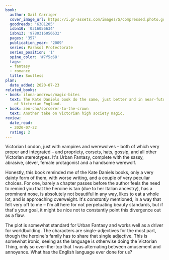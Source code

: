 ```yaml
---
book:
  author: Gail Carriger
  cover_image_url: https://i.gr-assets.com/images/S/compressed.photo.goodreads.com/books/1314020848l/6381205.jpg
  goodreads: '6381205'
  isbn10: '0316056634'
  isbn13: '9780316056632'
  pages: '357'
  publication_year: '2009'
  series: Parasol Protectorate
  series_position: '1'
  spine_color: '#7f5c68'
  tags:
  - fantasy
  - romance
  title: Soulless
plan:
  date_added: 2020-07-23
related_books:
- book: ilona-andrews/magic-bites
  text: The Kate Daniels book do the same, just better and in near-future USA instead
    of Victorian England.
- book: zen-cho/sorcerer-to-the-crown
  text: Another take on Victorian high society magic.
review:
  date_read:
  - 2020-07-22
  rating: 2
---
```


Victorian London, just with vampires and werewolves – both of which very proper and integrated – and propriety, corsets,
hats, gossip, and all other Victorian stereotypes. It's Urban Fantasy, complete with the sassy, abrasive, clever, female
protagonist and a handsome werewolf.

Honestly, this book reminded me of the Kate Daniels books, only a very dainty form of them, with worse writing, and a
couple of very peculiar choices. For one, barely a chapter passes before the author feels the need to remind you that
the heroine is tan (due to her Italian ancestry), has a prominent nose, is absolutely not beautiful in any way, likes to
eat a whole lot, and is approaching overweight. It's *constantly* mentioned, in a way that felt very off to me – I'm all
here for not perpetuating beauty standards, but if that's your goal, it might be nice not to constantly point this
divergence out as a flaw.

The plot is somewhat standard for Urban Fantasy and works well as a driver for worldbuilding. The characters are
single-adjectives for the most part, though the heroine's family has to share that single adjective. This is somewhat
ironic, seeing as the language is otherwise doing the Victorian Thing, only so over-the-top that I was alternating
between amusement and annoyance. What has the English language ever done for us?
